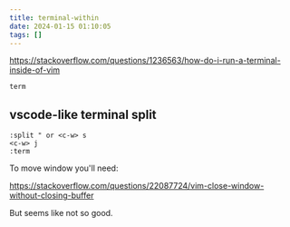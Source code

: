 ```yaml
---
title: terminal-within
date: 2024-01-15 01:10:05
tags: []
---
```

https://stackoverflow.com/questions/1236563/how-do-i-run-a-terminal-inside-of-vim

`term`

## vscode-like terminal split

```
:split " or <c-w> s
<c-w> j
:term
```

To move window you'll need:

https://stackoverflow.com/questions/22087724/vim-close-window-without-closing-buffer

But seems like not so good.

